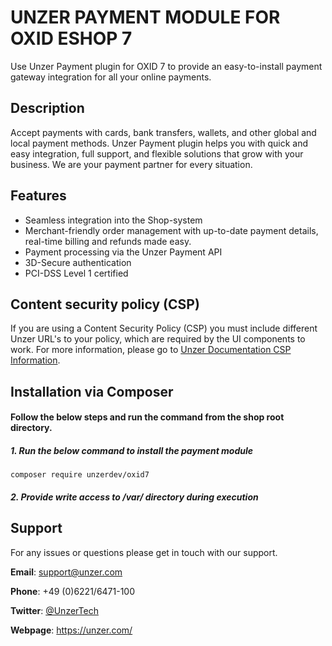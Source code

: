 # UNZER PAYMENT MODULE FOR OXID ESHOP 7

Use Unzer Payment plugin for OXID 7 to provide an easy-to-install payment gateway integration for all your online payments.

## Description

Accept payments with cards, bank transfers, wallets, and other global and local payment methods. Unzer Payment plugin helps you with quick and easy integration, full support, and flexible solutions that grow with your business. We are your payment partner for every situation.

## Features

* Seamless integration into the Shop-system
* Merchant-friendly order management with up-to-date payment details, real-time billing and refunds made easy.
* Payment processing via the Unzer Payment API
* 3D-Secure authentication
* PCI-DSS Level 1 certified

## Content security policy (CSP)

If you are using a Content Security Policy (CSP) you must include different Unzer URL's to your policy, which are required by the UI components to work. For more information, please go to [Unzer Documentation CSP Information](https://docs.unzer.com/online-payments/ui-component-v2/#content-security-policy-csp).

## Installation via Composer

#### Follow the below steps and run the command from the shop root directory.
##### 1. Run the below command to install the payment module
 ```
 composer require unzerdev/oxid7
 ```
##### 2. Provide write access to /var/ directory during execution

## Support

For any issues or questions please get in touch with our support.

**Email**: support@unzer.com

**Phone**: +49 (0)6221/6471-100

**Twitter**: [@UnzerTech](https://twitter.com/UnzerTech)

**Webpage**: https://unzer.com/
